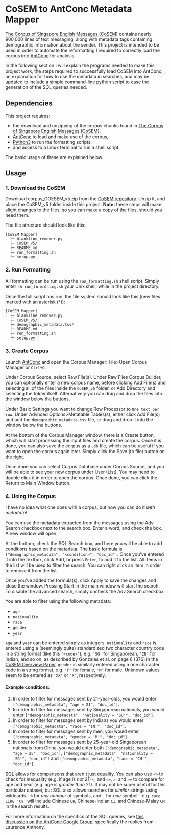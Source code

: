 # CoSEM to AntConc Metadata Mapper

[The Corpus of Singapore English Messages (CoSEM)](https://github.com/wdwgonzales/CoSEM) contains nearly 900,000 lines of text messaging, along with metadata tags containing demographic information about the sender. This project is intended to be used in order to automate the reformatting I required to correctly load the corpus into [AntConc](https://www.laurenceanthony.net/software/antconc/) for analysis. 

In the following section I will explain the programs needed to make this project work, the steps required to successfully load CoSEM into AntConc, an explanation for how to use the metadata in searches, and may be updated to include a simple command-line python script to ease the generation of the SQL queries needed.

## Dependencies
This project requires:
- the download and unzipping of the corpus chunks found in [The Corpus of Singapore English Messages (CoSEM)](https://github.com/wdwgonzales/CoSEM),
- [AntConc](https://www.laurenceanthony.net/software/antconc/) to load and make use of the corpus,
- [Python3](https://www.python.org/) to run the formatting scripts,
- and access to a Linux terminal to run a shell script.

The basic usage of these are explained below.

## Usage
### 1. Download the CoSEM
Download corpus_COESEM_v5.zip from the [CoSEM repository](https://github.com/wdwgonzales/CoSEM?tab=readme-ov-file). Unzip it, and place the CoSEM_v5 folder inside this project. **Note:** these steps will make slight changes to the files, so you can make a copy of the files, should you need them.

The file structure should look like this:

    [CoSEM Mapper]
      ├─ blankline_remover.py
      ├─ CoSEM_v5/
      ├─ README.md
      ├─ run_formatting.sh
      └─ setup.py 
        
### 2. Run Formatting
All formatting can be run using the `run_formatting.sh` shell script. Simply enter `sh run_formatting.sh` your Unix shell, while in the project directory.

Once the full script has run, the file system should look like this (new files marked with an asterisk (*)):

    [CoSEM Mapper]
      ├─ blankline_remover.py
      ├─ CoSEM_v5/
      ├─ demographic_metadata.tsv*
      ├─ README.md
      ├─ run_formatting.sh
      └─ setup.py 

### 3. Create Corpus
Launch [AntConc](https://www.laurenceanthony.net/software/antconc/) and open the Corpus Manager: File>Open Corpus Manager or `Ctrl+O`. 

Under Corpus Source, select Raw File(s). Under Raw Files Corpus Builder, you can optionally enter a new corpus name, before clicking Add File(s) and selecting all of the files inside the `CoSEM_v5` folder, or Add Directory and selecting the folder itself. Alternatively you can drag and drop the files into the window below the buttons.

Under Basic Settings you want to change Row Processor to `One text per row`. Under Advnced Options>Metatable Tables(s), either click Add File(s) and add the `demographic_metadata.tsv` file, or drag and drop it into the window below the buttons.

At the bottom of the Corpus Manager window, there is a Create button, which will start processing the input files and create the corpus. Once it is done, you can also save the corpus as a `.db` file, which can be useful if you want to open the corpus again later. Simply click the Save (to file) button on the right.

Once done you can select Corpus Database under Corpus Source, and you will be able to see your new corpus under User (List). You may need to double click it in order to open the corpus. Once done, you can click the Return to Main Window button.

### 4. Using the Corpus
I have no idea what one does with a corpus, but now you can do it *with metadata!*

You can use the metadata extracted from the messages using the Adv Search checkbox next to the search box. Enter a word, and check the box. A new window will open.

At the bottom, check the SQL Search box, and here you will be able to add conditions based on the metadata. The basic formula is `["demographic_metadata", "<condition>", "doc_id"]`. Once you've entered it into the textbox, click Add, or press `Enter`, to add it to the list. All items in the list will be used to filter the search. You can right click an item in order to remove it from the list.

Once you've added the formula(s), click Apply to save the changes and close the window. Pressing Start in the main window will start the search. To disable the advanced search, simply uncheck the Adv Search checkbox.

You are able to filter using the following metadata:
- `age`
- `nationality`
- `race`
- `gender`
- `year`

`age` and `year` can be entered simply as integers. `nationality` and `race` is entered using a (seemingly quite) standardized two character country code in a string format (like this `'<code>'`), e.g. `'SG'` for Singaporean, `'IN'` for Indian, and so on, as described by Gonzales et al. on page 6 (376) in the [CoSEM Overview Paper](https://github.com/wdwgonzales/CoSEM/blob/main/Overview%20paper/Gonzales%20et%20al.%20-%202023%20-%20The%20Corpus%20of%20Singapore%20English%20Messages%20(CoSEM).pdf). `gender` is similarly entered using a one character code in a string format, e.g. `'F'` for female, `'M'` for male. Unknown values seem to be entered as `'XX'` or `'X'`, respectively.

#### Example conditions:
1. In order to filter for messages sent by 21-year-olds, you would enter `["demographic_metadata", "age = 21", "doc_id"]`.
2. In order to filter for messages sent by Singaporean nationals, you would enter `["demographic_metadata", "nationality = 'SG'", "doc_id"]`.
3. In order to filter for messages sent by Indians you would enter `["demographic_metadata", "race = 'IN'", "doc_id"]`.
4. In order to filter for messages sent by men, you would enter `["demographic_metadata", "gender = 'M'", "doc_id"]`.
5. In order to filter for messages sent by 25-year-old Singaporean nationals from China, you would enter both `["demographic_metadata", "age = 25", "doc_id"]`, `["demographic_metadata", "nationality = 'SG'", "doc_id"]` and `["demographic_metadata", "race = 'CH'", "doc_id"]`.

SQL allows for comparisons that aren't just equality. You can also use `<>` to check for inequality (e.g. if age *is not* 21) `<`, and `<=`, `>`, and `>=` to compare for age and year (e.g. age is *greater than* 21). It may not be super useful for this particular dataset, but SQL also allows searches for *similar* strings using wildcards - `%` for *any number* of symbols, and `_` for *one* symbol - e.g. `race LIKE 'C%'` will include Chinese `CH`, Chinese-Indian `CI`, and Chinese-Malay `CM` in the search results.

For more information on the specifics of the SQL queries, see [this discussion on the AntConc Google Group](https://groups.google.com/g/AntConc/c/Si5EdVrIddE), specifically the replies from Laurence Anthony.

